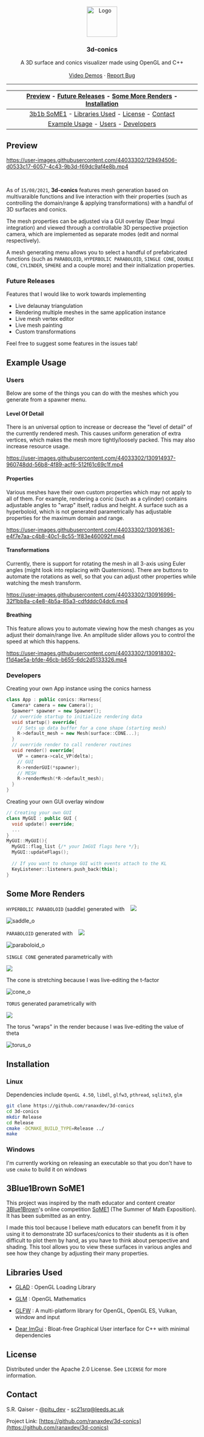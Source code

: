 
<!-- PROJECT LOGO -->
<br />
<p align="center">
  <a href="https://github.com/ranaxdev/3d-conics">
    <img src="https://github.com/ranaxdev/3d-conics/blob/main/Res/logo.png" alt="Logo" width="80" height="80">
  </a>

  <h3 align="center">3d-conics</h3>

  <p align="center">
    A 3D surface and conics visualizer made using OpenGL and C++
    <br />
    <br />
    <a href="https://www.youtube.com/watch?v=Im53k-E3cvE&list=PLhiYhW5wXPMGojFRwhahrtsvO-ng5asoc">Video Demos</a>
    ·
    <a href="https://github.com/ranaxdev/3d-conics/issues">Report Bug</a>
  </p>
</p>

<hr>

| [Preview](#preview) - [Future Releases](#future-releases) - [Some More Renders](#some-more-renders) - [Installation](#installation) |
:----------------------------------------------------------: |
| [3b1b SoME1](#3blue1brown-some1) - [Libraries Used](#libraries-used) - [License](#license) - [Contact](#contact) |
| [Example Usage](#example-usage) - [Users](#users) - [Developers](#developers) |



<!-- ABOUT THE PROJECT -->
## Preview
https://user-images.githubusercontent.com/44033302/129494506-d0533c17-6057-4c43-9b3d-f69dc9af4e8b.mp4

<br>

As of `15/08/2021`, **3d-conics** features mesh generation based on multivaraible functions and live interaction with their properties (such as controlling the domain/range & applying transformations) with a handful of 3D surfaces and conics. 

The mesh properties can be adjusted via a GUI overlay (Dear Imgui integration) and viewed through a controllable 3D perspective projection camera, which are implemented as separate modes (edit and normal respectively). 

A mesh generating menu allows you to select a handful of prefabricated functions (such as `PARABOLOID`, `HYPERBOLIC PARABOLOID`, `SINGLE CONE`, `DOUBLE CONE`, `CYLINDER`, `SPHERE` and a couple more) and their initialization properties.

### Future Releases

Features that I would like to work towards implementing
- Live delaunay triangulation
- Rendering multiple meshes in the same application instance
- Live mesh vertex editor
- Live mesh painting
- Custom transformations

Feel free to suggest some features in the issues tab!


## Example Usage 
### Users

Below are some of the things you can do with the meshes which you generate from a spawner menu.

#### Level Of Detail
There is an universal option to increase or decrease the "level of detail" of the currently rendered mesh. This causes uniform generation of extra vertices, which makes the mesh more tightly/loosely packed. This may also increase resource usage.

https://user-images.githubusercontent.com/44033302/130914937-960748dd-56b8-4f89-acf6-512f61c69c1f.mp4

#### Properties
Various meshes have their own custom properties which may not apply to all of them. For example, rendering a conic (such as a cylinder) contains adjustable angles to "wrap" itself, radius and height. A surface such as a hyperboloid, which is not generated parametrically has adjustable properties for the maximum domain and range.


https://user-images.githubusercontent.com/44033302/130916361-e4f7e7aa-c4b8-40c1-8c55-1f83e460092f.mp4

#### Transformations
Currently, there is support for rotating the mesh in all 3-axis using Euler angles (might look into replacing with Quaternions). There are buttons to automate the rotations as well, so that you can adjust other properties while watching the mesh transform.

https://user-images.githubusercontent.com/44033302/130916996-32f1bb8a-c4e8-4b5a-85a3-cdfdddc04dc6.mp4

#### Breathing
This feature allows you to automate viewing how the mesh changes as you adjust their domain/range live. An amplitude slider allows you to control the speed at which this happens.


https://user-images.githubusercontent.com/44033302/130918302-f1d4ae5a-bfde-46cb-b655-6dc2d5133326.mp4


### Developers
Creating your own App instance using the conics harness
```cpp
class App : public conics::Harness{
  Camera* camera = new Camera();
  Spawner* spawner = new Spawner();
  // override startup to initialize rendering data
  void startup() override{
    // Sets up data buffer for a cone shape (starting mesh)
    R->default_mesh = new Mesh(surface::CONE...);
  }
  // override render to call renderer routines
  void render() override{
    VP = camera->calc_VP(delta);
    // GUI
    R->renderGUI(*spawner);
    // MESH
    R->renderMesh(*R->default_mesh);
  }
}
  ```

Creating your own GUI overlay window
```cpp
// Creating your own GUI
class MyGUI : public GUI {
  void update() override;
  ...
}
MyGUI::MyGUI(){
  MyGUI::flag_list {/* your ImGUI flags here */};
  MyGUI::updateFlags();
  
  // If you want to change GUI with events attach to the KL
  KeyListener::listeners.push_back(this);
}

```


## Some More Renders

`HYPERBOLIC PARABOLOID` (saddle) generated with &nbsp;&nbsp;&nbsp;<img src="https://github.com/ranaxdev/3d-conics/blob/main/Res/saddle_eq.png">

![saddle_o](https://user-images.githubusercontent.com/44033302/129497075-bfba1328-ddee-4e38-ac19-85d7c490b616.gif)


`PARABOLOID` generated with &nbsp;&nbsp;&nbsp;<img src="https://github.com/ranaxdev/3d-conics/blob/main/Res/paraboloid_eq.png">

![paraboloid_o](https://user-images.githubusercontent.com/44033302/129495259-617b4158-8033-49df-82d9-bbc076f3166c.gif)


`SINGLE CONE` generated parametrically with

<img src="https://github.com/ranaxdev/3d-conics/blob/main/Res/cone_eq.png">

The cone is stretching because I was live-editing the t-factor

![cone_o](https://user-images.githubusercontent.com/44033302/129498766-9edafc7f-f19d-4b2b-8eb5-85dfb6cf1424.gif)


`TORUS` generated parametrically with

<img src="https://github.com/ranaxdev/3d-conics/blob/main/Res/torus_eq.png">

The torus "wraps" in the render because I was live-editing the value of theta

![torus_o](https://user-images.githubusercontent.com/44033302/129497589-9c5079a4-beb4-4615-a89b-052a5d32a301.gif)

## Installation
### Linux

Dependencies include `OpenGL 4.50`, `libdl`, `glfw3`, `pthread`, `sqlite3`, `glm`

```bash
git clone https://github.com/ranaxdev/3d-conics
cd 3d-conics
mkdir Release
cd Release
cmake -DCMAKE_BUILD_TYPE=Release ../
make
```

### Windows

I'm currently working on releasing an executable so that you don't have to use `cmake` to build it on windows

## 3Blue1Brown SoME1

This project was inspired by the math educator and content creator [3Blue1Brown](https://www.youtube.com/c/3blue1brown)'s online competition [SoME1](https://www.3blue1brown.com/blog/some1) (The Summer of Math Exposition). It has been submitted as an entry.

I made this tool because I believe math educators can benefit from it by using it to demonstrate 3D surfaces/conics to their students as it is often difficult to plot them by hand, as you have to think about perspective and shading. This tool allows you to view these surfaces in various angles and see how they change by adjusting their many properties.

## Libraries Used

- [GLAD](https://github.com/Dav1dde/glad)
: OpenGL Loading Library

- [GLM](https://github.com/g-truc/glm)
: OpenGL Mathematics

- [GLFW](https://www.glfw.org/)
: A multi-platform library for OpenGL, OpenGL ES, Vulkan, window and input 

- [Dear ImGui](https://github.com/ocornut/imgui)
: Bloat-free Graphical User interface for C++ with minimal dependencies 

<!-- LICENSE -->
## License

Distributed under the Apache 2.0 License. See `LICENSE` for more information.


<!-- CONTACT -->
## Contact

S.R. Qaiser - [@pitu_dev](https://twitter.com/pitu_dev) - sc21srq@leeds.ac.uk

Project Link: [https://github.com/ranaxdev/3d-conics](https://github.com/ranaxdev/3d-conics)
